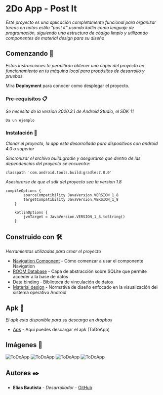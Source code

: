 # 2Do App - Post It

_Este proyecto es una aplicación completamente funcional para organizar tareas en notas estilo "post it" usando kotlin como lenguaje de programación, siguiendo una estructura de código limpio y utilizando componentes de material design para su diseño_

## Comenzando 🚀

_Estas instrucciones te permitirán obtener una copia del proyecto en funcionamiento en tu máquina local para propósitos de desarrollo y pruebas._

Mira **Deployment** para conocer como desplegar el proyecto.


### Pre-requisitos 📋

_Se necesita de la version 2020.3.1 de Android Studio, el SDK 11_


```
Da un ejemplo
```

### Instalación 🔧

_Clonar el proyecto, la app esta desarrollada para dispositivos con android 4.0 o superior_

_Sincronizar el archivo build.gradle y asegurarse que dentro de las dependencias del proyecto se encuentre:_

```
classpath 'com.android.tools.build:gradle:7.0.0'
```
_Asesiorarse de que el sdk del proyecto sea la version 1.8_

```
compileOptions {
        sourceCompatibility JavaVersion.VERSION_1_8
        targetCompatibility JavaVersion.VERSION_1_8
    }

    kotlinOptions {
        jvmTarget = JavaVersion.VERSION_1_8.toString()
    }
```

## Construido con 🛠️

_Herramientas utilizadas para crear el proyecto_

* [Navigation Component](https://developer.android.com/guide/navigation/navigation-getting-started) - Cómo comenzar a usar el componente Navigation
* [ROOM Database](https://developer.android.com/training/data-storage/room) - Capa de abstracción sobre SQLite que permite acceder a la base de datos
* [Data binding](https://developer.android.com/topic/libraries/data-binding) - Biblioteca de vinculación de datos
* [Material design](https://material.io/design) - Normativa de diseño enfocado en la visualización del sistema operativo Android

## Apk 📱

_El apk esta disponible para su descarga en dropbox_

* [Apk](https://www.dropbox.com/s/hlnb5mtcdxfkrqq/app-release.apk?dl=0) - Aquí puedes descargar el apk (ToDoApp)

## Imágenes 📱

![ToDoApp]()
![ToDoApp]()
![ToDoApp]()
![ToDoApp]()

## Autores ✒️


* **Elias Bautista** - *Desarrollador* - [GitHub](https://github.com/EliasBautista)